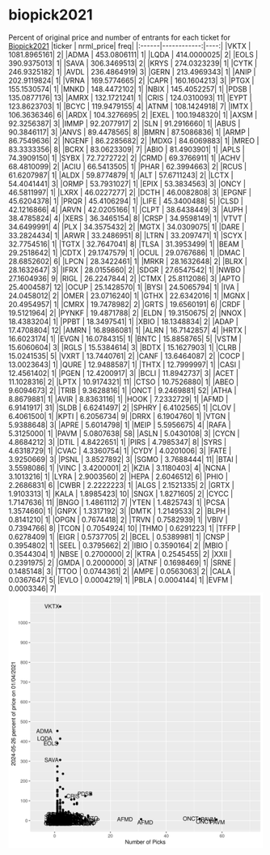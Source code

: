 # biopick2021
Percent of original price and number of entrants for each ticket for [Biopick2021](https://twitter.com/hashtag/Biopick2021)
|ticker |   nrml_price| freq|
|:------|------------:|----:|
|VKTX   | 1081.8965161|    2|
|ADMA   |  453.0806111|    1|
|LQDA   |  414.0000025|    2|
|EOLS   |  390.9375013|    1|
|SAVA   |  306.3469513|    2|
|KRYS   |  274.0323239|    1|
|CYTK   |  246.9325182|    1|
|AVDL   |  236.4864919|    3|
|GERN   |  213.4969343|    1|
|ANIP   |  202.9119824|    1|
|VRNA   |  169.5774665|    2|
|CAPR   |  160.1604213|    3|
|PTGX   |  155.1530574|    1|
|MNKD   |  148.4472102|    1|
|NBIX   |  145.4052257|    1|
|PDSB   |  135.0877176|   13|
|AMRX   |  132.1721241|    1|
|CRIS   |  124.0310093|   11|
|EYPT   |  123.8623703|    1|
|BCYC   |  119.9479155|    4|
|ATNM   |  108.1424918|    7|
|IMTX   |  106.3636346|    6|
|ARDX   |  104.3276695|    2|
|EXEL   |  100.1948320|    1|
|AXSM   |   92.3256387|    3|
|IMMP   |   92.2077917|    2|
|SLN    |   91.2916660|    1|
|ABUS   |   90.3846117|    3|
|ANVS   |   89.4478565|    8|
|BMRN   |   87.5086836|    1|
|ARMP   |   86.7549636|    2|
|NGENF  |   86.2285682|    2|
|MDXG   |   84.6069883|    1|
|MREO   |   83.3333356|    8|
|BCRX   |   83.0623309|    7|
|ABIO   |   81.4903901|    1|
|APLS   |   74.3909150|    1|
|SYBX   |   72.7272722|    2|
|CRMD   |   69.3766911|    1|
|ACHV   |   68.4810099|    2|
|ACIU   |   66.5413505|    1|
|PHAR   |   62.3994663|    2|
|RCUS   |   61.6207987|    1|
|ALDX   |   59.8774879|    1|
|ALT    |   57.6711243|    2|
|LCTX   |   54.4041441|    3|
|ORMP   |   53.7931027|    1|
|EPIX   |   53.3834563|    3|
|ONCY   |   46.5811997|    1|
|LXRX   |   46.0227277|    2|
|DCTH   |   46.0082808|    3|
|EPGNF  |   45.6204378|    1|
|PRQR   |   45.4106294|    1|
|LIFE   |   45.3400488|    5|
|CLSD   |   42.1216866|    4|
|ARVN   |   42.0205166|    1|
|CLPT   |   38.6438449|    3|
|AUPH   |   38.4785824|    4|
|XERS   |   36.3465154|    8|
|CRSP   |   34.9598149|    1|
|VTVT   |   34.6499991|    4|
|PLX    |   34.3575432|    2|
|MGTX   |   34.0309075|    1|
|DARE   |   33.2824434|    1|
|ARWR   |   33.2486951|    8|
|LTRN   |   33.2097471|    1|
|SCYX   |   32.7754516|    1|
|TGTX   |   32.7647041|    8|
|TLSA   |   31.3953499|    1|
|BEAM   |   29.2518642|    1|
|CDTX   |   29.1747579|    1|
|OCUL   |   29.0767686|    1|
|DMAC   |   28.6852602|    6|
|LPCN   |   28.3422461|    1|
|MRKR   |   28.1632648|    2|
|BLRX   |   28.1632647|    3|
|IFRX   |   28.0155660|    2|
|SDGR   |   27.6547542|    1|
|NWBO   |   27.1604936|    9|
|RIGL   |   26.2247844|    2|
|CTMX   |   25.8112086|    3|
|APTO   |   25.4004587|   12|
|OCUP   |   25.1428570|    1|
|BYSI   |   24.5065794|    1|
|IVA    |   24.0458012|    2|
|OMER   |   23.0716240|    1|
|GTHX   |   22.6342016|    1|
|MGNX   |   20.4954957|    1|
|CMRX   |   19.7478982|    2|
|GRTS   |   19.6560191|    6|
|CRDF   |   19.5121964|    2|
|PYNKF  |   19.4871788|    2|
|ELDN   |   19.3150675|    2|
|NNOX   |   18.4383204|    1|
|PPBT   |   18.3497541|    1|
|XBIO   |   18.1348834|    2|
|ADAP   |   17.4708804|   12|
|AMRN   |   16.8986081|    1|
|ALRN   |   16.7142857|    4|
|HRTX   |   16.6023174|    1|
|EVGN   |   16.0784315|    1|
|BNTC   |   15.8858765|    5|
|VSTM   |   15.6060604|    3|
|RGLS   |   15.5384614|    3|
|BDTX   |   15.1627903|    1|
|CLRB   |   15.0241535|    5|
|VXRT   |   13.7440761|    2|
|CANF   |   13.6464087|    2|
|COCP   |   13.0023643|    1|
|QURE   |   12.9488587|    1|
|THTX   |   12.7999997|    1|
|CASI   |   12.4561402|    1|
|PGEN   |   12.4200917|    3|
|BCLI   |   11.8942737|    3|
|ACET   |   11.1028316|    2|
|LPTX   |   10.9174321|   11|
|CTSO   |   10.7526880|    1|
|ABEO   |    9.6094673|    2|
|TRIB   |    9.3628816|    1|
|ONCT   |    9.2469881|   52|
|ATHA   |    8.8679881|    1|
|AVIR   |    8.8363116|    1|
|HOOK   |    7.2332729|    1|
|AFMD   |    6.9141917|   31|
|SLDB   |    6.6241497|    2|
|SPHRY  |    6.4102565|    1|
|CLOV   |    6.4061500|    1|
|KPTI   |    6.2056734|    9|
|DRRX   |    6.1904760|    1|
|VTGN   |    5.9388648|    3|
|APRE   |    5.6014798|    1|
|MEIP   |    5.5956675|    4|
|RAFA   |    5.3125000|    1|
|PAVM   |    5.0807638|   58|
|ASLN   |    5.0430108|    3|
|CYCN   |    4.8684212|    3|
|DTIL   |    4.8422651|    1|
|PIRS   |    4.7985347|    8|
|SYRS   |    4.6318729|    1|
|CVAC   |    4.3360754|    1|
|CYDY   |    4.0201006|    3|
|FATE   |    3.9250669|    3|
|PSNL   |    3.8527892|    3|
|SGMO   |    3.7688444|   11|
|BTAI   |    3.5598086|    1|
|VINC   |    3.4200001|    2|
|KZIA   |    3.1180403|    4|
|NCNA   |    3.1013216|    1|
|LYRA   |    2.9003560|    2|
|HEPA   |    2.6046512|    6|
|PHIO   |    2.2686831|    6|
|CWBR   |    2.2222223|    1|
|ALGS   |    2.1521335|    2|
|GRTX   |    1.9103313|    1|
|KALA   |    1.8985423|   10|
|SNGX   |    1.8271605|    2|
|CYCC   |    1.7147636|   11|
|BNGO   |    1.4861112|    7|
|YTEN   |    1.4825743|    1|
|PCSA   |    1.3574660|    1|
|GNPX   |    1.3317192|    3|
|DMTK   |    1.2149533|    2|
|BLPH   |    0.8141210|    1|
|OPGN   |    0.7674418|    2|
|TRVN   |    0.7582939|    1|
|VBIV   |    0.7394766|    8|
|TCON   |    0.7054924|   10|
|THMO   |    0.6291223|    1|
|TFFP   |    0.6278409|    1|
|EIGR   |    0.5737705|    2|
|BCEL   |    0.5389981|    1|
|CNSP   |    0.3954802|    1|
|SEEL   |    0.3795662|    2|
|IBIO   |    0.3590164|    2|
|MBIO   |    0.3544304|    1|
|NBSE   |    0.2700000|    2|
|KTRA   |    0.2545455|    2|
|XXII   |    0.2391975|    2|
|GMDA   |    0.2000000|    3|
|ATNF   |    0.1698469|    1|
|SRNE   |    0.1485148|    3|
|TTOO   |    0.0744361|    2|
|AMPE   |    0.0563063|    2|
|CALA   |    0.0367647|    5|
|EVLO   |    0.0004219|    1|
|PBLA   |    0.0004144|    1|
|EVFM   |    0.0003346|    7|
![retvspicks](biopicks.png?raw=true)
